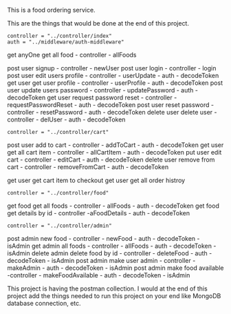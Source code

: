 This is a food ordering service.



This are the things that would be done at the end of this project.

    controller = "../controller/index"
    auth = "../middleware/auth-middleware"

get anyOne get all food - controller - allFoods

post user signup - controller - newUser
post user login - controller - login
post user edit users profile - controller - userUpdate - auth - decodeToken
get user get user profile - controller - userProfile - auth - decodeToken
post user update users password - controller - updatePassword - auth - decodeToken
get user request password reset - controller - requestPasswordReset - auth - decodeToken
post user reset password - controller - resetPassword - auth - decodeToken
delete user delete user - controller - delUser - auth - decodeToken

    controller = "../controller/cart"
post user add to cart - controller - addToCart - auth - decodeToken
get user get all cart item - controller - allCartItem - auth - decodeToken
put user edit cart - controller - editCart - auth - decodeToken
delete user remove from cart - controller - removeFromCart - auth - decodeToken

get user get cart item to checkout
get user get all order histroy

    controller = "../controller/food"
get food get all foods - controller - allFoods - auth - decodeToken
get food get details by id - controller -aFoodDetails - auth - decodeToken

    controller = "../controller/admin"
post admin new food - controller - newFood - auth - decodeToken - isAdmin
get admin all foods - controller - allFoods - auth - decodeToken - isAdmin
delete admin delete food by id - controller - deleteFood - auth - decodeToken - isAdmin
post admin make user admin - controller -makeAdmin - auth - decodeToken - isAdmin
post admin make food available -controller - makeFoodAvailable - auth - decodeToken - isAdmin


This project is having the postman collection. I would at the end of this project add the things needed to run this project on your end like MongoDB database connection, etc.